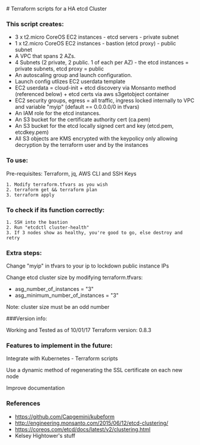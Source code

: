 # Terraform scripts for a HA etcd Cluster
### This script creates:

- 3 x t2.micro CoreOS EC2 instances - etcd servers - private subnet
- 1 x t2.micro CoreOS EC2 instances - bastion (etcd proxy) - public subnet
- A VPC that spans 2 AZs.
- 4 Subnets (2 private, 2 public. 1 of each per AZ) - the etcd instances = private subnets, etcd proxy = public
- An autoscaling group and launch configuration.
- Launch config utlizes EC2 userdata template
- EC2 userdata = cloud-init + etcd discovery via Monsanto method (referenced below) + etcd certs via aws s3getobject container
- EC2 security groups, egress = all traffic, ingress locked internally to VPC and variable "myip" (default == 0.0.0.0/0 in tfvars)
- An IAM role for the etcd instances.
- An S3 bucket for the certificate authority cert (ca.pem)
- An S3 bucket for the etcd locally signed cert and key (etcd.pem, etcdkey.pem)
- All S3 objects are KMS encrypted with the keypolicy only allowing decryption by the terraform user and by the instances

### To use:

Pre-requisites: Terraform, jq, AWS CLI and SSH Keys

```
1. Modify terraform.tfvars as you wish
2. terraform get && terraform plan
3. terraform apply
```

### To check if its function correctly:

```
1. SSH into the bastion
2. Run "etcdctl cluster-health"
3. If 3 nodes show as healthy, you're good to go, else destroy and retry
```


### Extra steps:

Change "myip" in tfvars to your ip to lockdown public instance IPs

Change etcd cluster size by modifying terraform.tfvars:
- asg_number_of_instances = "3"
- asg_minimum_number_of_instances = "3"

Note: cluster size must be an odd number

###Version info:

 Working and Tested as of 10/01/17
 Terraform version: 0.8.3

### Features to implement in the future:

Integrate with Kubernetes - Terraform scripts

Use a dynamic method of regenerating the SSL certificate on each new node

Improve documentation

### References

- https://github.com/Capgemini/kubeform
- http://engineering.monsanto.com/2015/06/12/etcd-clustering/
- https://coreos.com/etcd/docs/latest/v2/clustering.html
- Kelsey Hightower's stuff
